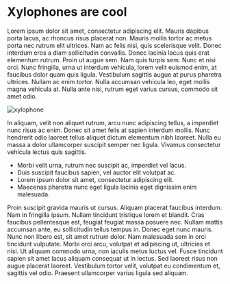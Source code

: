 
# Xylophones are cool

Lorem ipsum dolor sit amet, consectetur adipiscing elit. Mauris dapibus porta lacus, ac rhoncus risus placerat non. Mauris mollis tortor ac metus porta nec rutrum elit ultrices. Nam ac felis nisi, quis scelerisque velit. Donec interdum eros a diam sollicitudin convallis. Donec lacinia lacus quis erat elementum rutrum. Proin ut augue sem. Nam quis turpis sem. Nunc et nisi orci. Nunc fringilla, urna ut interdum vehicula, lorem velit euismod enim, at faucibus dolor quam quis ligula. Vestibulum sagittis augue at purus pharetra ultrices. Nullam ac enim tortor. Nulla accumsan vehicula leo, eget mollis magna vehicula at. Nulla ante nisi, rutrum eget varius cursus, commodo sit amet odio.

![xylophone](/_media/xylophone1.jpg 'This is a photo of a xylophone')

In aliquam, velit non aliquet rutrum, arcu nunc adipiscing tellus, a imperdiet nunc risus ac enim. Donec sit amet felis at sapien interdum mollis. Nunc hendrerit odio laoreet tellus aliquet dictum elementum nibh laoreet. Nulla eu massa a dolor ullamcorper suscipit semper nec ligula. Vivamus consectetur vehicula lectus quis sagittis.

* Morbi velit urna, rutrum nec suscipit ac, imperdiet vel lacus.
* Duis suscipit faucibus sapien, vel auctor elit volutpat ac.
* Lorem ipsum dolor sit amet, consectetur adipiscing elit.
* Maecenas pharetra nunc eget ligula lacinia eget dignissim enim malesuada.

Proin suscipit gravida mauris ut cursus. Aliquam placerat faucibus interdum. Nam in fringilla ipsum. Nullam tincidunt tristique lorem et blandit. Cras faucibus pellentesque est, feugiat feugiat massa posuere nec. Nullam mattis accumsan ante, eu sollicitudin tellus tempus in. Donec eget nunc mauris. Nunc non libero est, sit amet rutrum dolor. Nam malesuada sem in orci tincidunt vulputate. Morbi orci arcu, volutpat et adipiscing ut, ultricies et nisi. Ut aliquam commodo urna, non iaculis metus luctus vel. Fusce tincidunt sapien sit amet lacus aliquam consequat ut in lectus. Sed laoreet risus non augue placerat laoreet. Vestibulum tortor velit, volutpat eu condimentum et, sagittis vel odio. Praesent ullamcorper varius ligula sed aliquam.

